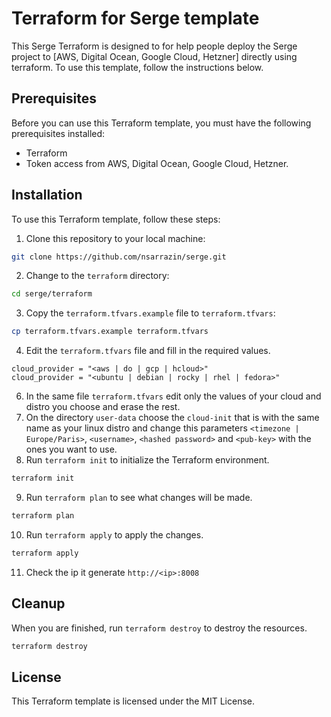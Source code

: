 # Terraform for Serge template
This Serge Terraform is designed to for help people deploy the Serge project to [AWS, Digital Ocean, Google Cloud, Hetzner] directly using terraform. To use this template, follow the instructions below.
## Prerequisites
Before you can use this Terraform template, you must have the following prerequisites installed:
- Terraform
- Token access from AWS, Digital Ocean, Google Cloud, Hetzner.
## Installation
To use this Terraform template, follow these steps:
1. Clone this repository to your local machine:
```bash
git clone https://github.com/nsarrazin/serge.git
```
2. Change to the `terraform` directory:
```bash
cd serge/terraform
```
3. Copy the `terraform.tfvars.example` file to `terraform.tfvars`:
```bash
cp terraform.tfvars.example terraform.tfvars
```
4. Edit the `terraform.tfvars` file and fill in the required values.
```vim
cloud_provider = "<aws | do | gcp | hcloud>"
cloud_provider = "<ubuntu | debian | rocky | rhel | fedora>"
```
6. In the same file `terraform.tfvars` edit only the values of your cloud and distro you choose and erase the rest.
7. On the directory `user-data` choose the `cloud-init` that is with the same name as your linux distro and change this parameters `<timezone | Europe/Paris>`, `<username>`, `<hashed password>` and `<pub-key>` with the ones you want to use.
8. Run `terraform init` to initialize the Terraform environment.
```bash
terraform init
```
9. Run `terraform plan` to see what changes will be made.
```bash
terraform plan
```
10. Run `terraform apply` to apply the changes.
```bash
terraform apply
```
11. Check the ip it generate `http://<ip>:8008`

## Cleanup
When you are finished, run `terraform destroy` to destroy the resources.
```bash
terraform destroy
```

## License

This Terraform template is licensed under the MIT License.